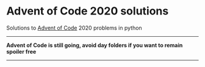 # Advent of Code 2020 solutions
Solutions to [Advent of Code](https://adventofcode.com/) 2020 problems in python

---

**Advent of Code is still going, avoid day folders if you want to remain spoiler free**

---
